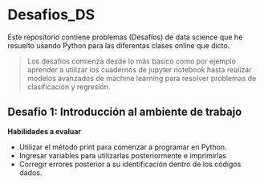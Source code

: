 # Desafios_DS
Este repositorio contiene problemas (Desafíos) de data science que he resuelto usando Python para las diferentas clases online que dicto.

> Los desafios comienza desde lo más basico como por ejemplo aprender a utilizar los cuadernos de jupyter notebook hasta realizar modelos avanzados de machine learning para resolver problemas de clasificación y regresión.

## Desafio 1: Introducción al ambiente de trabajo
**Habilidades a evaluar**
- Utilizar el método print para comenzar a programar en Python.
- Ingresar variables para utilizarlas posteriormente e imprimirlas
- Corregir errores posterior a su identificación dentro de los códigos dados.
